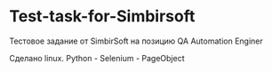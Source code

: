 # Test-task-for-Simbirsoft
Тестовое задание от SimbirSoft на позицию QA Automation Enginer

Сделано linux. Python - Selenium - PageObject
